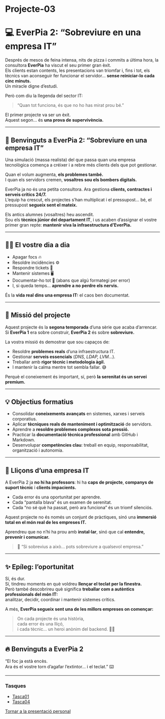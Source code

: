 # Projecte-03
# 💻 EverPia 2: “Sobreviure en una empresa IT”

Després de mesos de feina intensa, nits de pizza i commits a última hora, la consultora **EverPia** ha viscut el seu primer gran èxit.  
Els clients estan contents, les presentacions van triomfar i, fins i tot, els tècnics van aconseguir fer funcionar el servidor… **sense reiniciar-lo cada cinc minuts.**  
Un miracle digne d’estudi.

Però com diu la llegenda del sector IT:

> “Quan tot funciona, és que no ho has mirat prou bé.”

El primer projecte va ser un èxit.  
Aquest segon… és **una prova de supervivència.**

---

## 🏢 Benvinguts a EverPia 2: “Sobreviure en una empresa IT”

Una simulació (massa realista) del que passa quan una empresa tecnològica comença a créixer i a rebre més clients dels que pot gestionar.

Quan el volum augmenta, **els problemes també.**  
I quan els servidors cremen, **vosaltres sou els bombers digitals.**

EverPia ja no és una petita consultora. Ara gestiona **clients, contractes i serveis crítics 24/7.**  
L’equip ha crescut, els projectes s’han multiplicat i el pressupost… bé, el pressupost **segueix sent el mateix.**

Els antics alumnes (vosaltres) heu ascendit.  
Sou els **tècnics júnior del departament IT**, i us acaben d’assignar el vostre primer gran repte: **mantenir viva la infraestructura d’EverPia.**

---

## 🧑‍💻 El vostre dia a dia

- Apagar focs 🔥  
- Resoldre incidències ⚙️  
- Respondre tickets 📩  
- Mantenir sistemes 🖥️  
- Documentar-ho tot 📝 (abans que algú formategi per error)  
- I, si queda temps... **aprendre a no perdre els nervis.**

És la **vida real dins una empresa IT:** el caos ben documentat.

---

## 🎯 Missió del projecte

Aquest projecte és la **segona temporada** d’una sèrie que acaba d’arrencar.  
Si **EverPia 1** era sobre construir, **EverPia 2** és sobre **sobreviure.**

La vostra missió és demostrar que sou capaços de:

- Resoldre **problemes reals** d’una infraestructura IT.  
- Gestionar **serveis essencials** (*DNS, LDAP, LVM*...).  
- Treballar amb **rigor tècnic i metodologia àgil.**  
- I mantenir la calma mentre tot sembla fallar. 😅  

Perquè el coneixement és important, sí, però **la serenitat és un servei premium.**

---

## 💡 Objectius formatius

- Consolidar **coneixements avançats** en sistemes, xarxes i serveis corporatius.  
- Aplicar **tècniques reals de manteniment i optimització** de servidors.  
- Aprendre a **resoldre problemes complexos sota pressió.**  
- Practicar la **documentació tècnica professional** amb GitHub i Markdown.  
- Desenvolupar **competències clau**: treball en equip, responsabilitat, organització i autonomia.

---

## 🧠 Lliçons d’una empresa IT

A EverPia 2 ja **no hi ha professors**: hi ha **caps de projecte**, **companys de suport tècnic** i **clients impacients.**

- Cada error és una oportunitat per aprendre.  
- Cada “pantalla blava” és un examen de serenitat.  
- Cada “no sé què ha passat, però ara funciona” és un triomf silenciós.  

Aquest projecte no és només un conjunt de pràctiques, sinó una **immersió total en el món real de les empreses IT.**

Aprendreu que no n’hi ha prou amb **instal·lar**, sinó que cal **entendre, prevenir i comunicar.**

> 💬 “Si sobrevius a això... pots sobreviure a qualsevol empresa.”

---

## ✨ Epíleg: l’oportunitat

Sí, és dur.  
Sí, tindreu moments en què voldreu **llençar el teclat per la finestra.**  
Però també descobrireu què significa **treballar com a autèntics professionals del món IT:**  
analitzar, decidir, coordinar i mantenir sistemes crítics.

A més, **EverPia segueix sent una de les millors empreses on començar:**

> On cada projecte és una història,  
> cada error és una lliçó,  
> i cada tècnic… un heroi anònim del backend. 🦸‍♂️

---

## 🔥 Benvinguts a EverPia 2

“El foc ja està encès.  
Ara és el vostre torn d’agafar l’extintor… i el teclat.” ⌨️

---

### Tasques
- [Tasca01](Tasca01/README.md)
- [Tasca04](Tasca04/README.md)

[Tornar a la presentació personal](https://github.com/ArnauDominguez)
